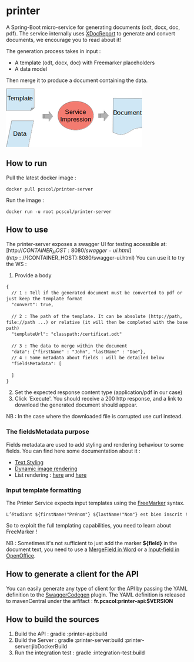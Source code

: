 # printer
A Spring-Boot micro-service for generating documents (odt, docx, doc, pdf).
The service internally uses [XDocReport](https://github.com/opensagres/xdocreport/wiki) to generate and convert documents, we encourage you to read about it!

The generation process takes in input :
- A template (odt, docx, doc) with Freemarker placeholders
- A data model<br>

Then merge it to produce a document containing the data.

![Generation process!](assets/process_generation.png "Generation process") 


## How to run

Pull the latest docker image :
```
docker pull pcscol/printer-server
```
Run the image :
```
docker run -u root pcscol/printer-server
```

## How to use

The printer-server exposes a swagger UI for testing accessible at: [http://${CONTAINER_HOST}:8080/swagger-ui.html](http://${CONTAINER_HOST}:8080/swagger-ui.html)
You can use it to try the WS :

1. Provide a body

```
{
  // 1 : Tell if the generated document must be converted to pdf or just keep the template format  
  "convert": true,

  // 2 : The path of the template. It can be absolute (http://path, file://path ...) or relative (it will then be completed with the base path)  
  "templateUrl": "classpath:/certificat.odt"   

  // 3 : The data to merge within the document  
  "data": {"firstName" : "John", "lastName" : "Doe"},
  // 4 : Some metadata about fields : will be detailed below  
  "fieldsMetadata": [
    
  ]
}
```
2. Set the expected response content type (application/pdf in our case)
3. Click 'Execute'. You should receive a 200 http response, and a link to download the generated document should appear.

NB : In the case where the downloaded file is corrupted use curl instead.

### The fieldsMetadata purpose

Fields metadata are used to add styling and rendering behaviour to some fields.
You can find here some documentation about it :

- [Text Styling](https://github.com/opensagres/xdocreport/wiki/DocxReportingJavaMainTextStyling)
- [Dynamic image rendering](https://github.com/opensagres/xdocreport/wiki/DocxReportingJavaMainDynamicImage)
- List rendering : [here](https://github.com/opensagres/xdocreport/wiki/DocxReportingJavaMainListFieldInTable) and [here](https://github.com/opensagres/xdocreport/wiki/DocxReportingJavaMainListFieldAdvancedTable)

### Input template formatting

The Printer Service expects input templates using the [FreeMarker](https://freemarker.apache.org/) syntax.

```
L’étudiant ${firstName!"Prénom"} ${lastName!"Nom"} est bien inscrit !
```

So to exploit the full templating capabilities, you need to learn about FreeMarker ! 

NB : Sometimes it's not sufficient to just add the marker __${field}__ in the document text, you need to use a [MergeField in Word](https://www.systemonesoftware.com/en/support/article/38-merge-fields-in-word-for-windows)
or a [Input-field in OpenOffice](https://wiki.openoffice.org/wiki/Documentation/OOo3_User_Guides/Writer_Guide/Using_input_fields).

## How to generate a client for the API

You can easily generate any type of client for the API by passing the YAML definition to the [SwaggerCodegen](https://github.com/swagger-api/swagger-codegen) plugin.
The YAML definition is released to mavenCentral under the arfifact : __fr.pcscol:printer-api:$VERSION__

## How to build the sources 
 
1. Build the API : gradle :printer-api:build
2. Build the Server : gradle :printer-server:build :printer-server:jibDockerBuild
3. Run the integration test : gradle :integration-test:build

 
